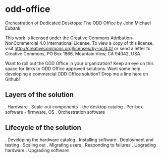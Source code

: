 # odd-office
Orchestration of Dedicated Desktops: The ODD Office
by John Michael Eubank

This work is licensed under the Creative Commons Attribution-NonCommercial 4.0 International License. To view a copy of this license, visit http://creativecommons.org/licenses/by-nc/4.0/ or send a letter to Creative Commons, PO Box 1866, Mountain View, CA 94042, USA.

Want to roll out the ODD Office in your organization? Keep an eye on this space for links to ODD Office approved solutions. Want some help developing a commercial ODD Office solution? Drop me a line here on Github!


## Layers of the solution

. Hardware
  . Scale-out components - the desktop catalog
. Per-box software - firmware, OS
. Orchestration software

## Lifecycle of the solution

. Developing the hardware catalog
. Installing software
. Deployment and testing
. Scaling out
. Migrating users
. Responding to failures
. Upgrading hardware
. Upgrading software
